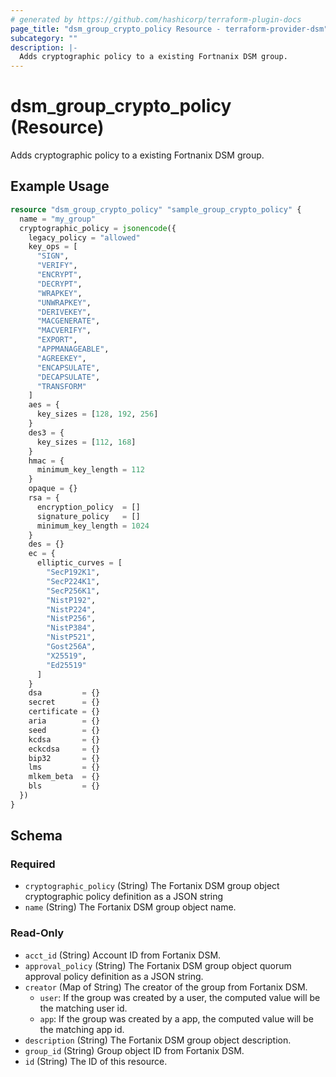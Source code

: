 ```yaml
---
# generated by https://github.com/hashicorp/terraform-plugin-docs
page_title: "dsm_group_crypto_policy Resource - terraform-provider-dsm"
subcategory: ""
description: |-
  Adds cryptographic policy to a existing Fortnanix DSM group.
---
```


# dsm_group_crypto_policy (Resource)

Adds cryptographic policy to a existing Fortnanix DSM group.

## Example Usage

```terraform
resource "dsm_group_crypto_policy" "sample_group_crypto_policy" {
  name = "my_group"
  cryptographic_policy = jsonencode({
    legacy_policy = "allowed"
    key_ops = [
      "SIGN",
      "VERIFY",
      "ENCRYPT",
      "DECRYPT",
      "WRAPKEY",
      "UNWRAPKEY",
      "DERIVEKEY",
      "MACGENERATE",
      "MACVERIFY",
      "EXPORT",
      "APPMANAGEABLE",
      "AGREEKEY",
      "ENCAPSULATE",
      "DECAPSULATE",
      "TRANSFORM"
    ]
    aes = {
      key_sizes = [128, 192, 256]
    }
    des3 = {
      key_sizes = [112, 168]
    }
    hmac = {
      minimum_key_length = 112
    }
    opaque = {}
    rsa = {
      encryption_policy  = []
      signature_policy   = []
      minimum_key_length = 1024
    }
    des = {}
    ec = {
      elliptic_curves = [
        "SecP192K1",
        "SecP224K1",
        "SecP256K1",
        "NistP192",
        "NistP224",
        "NistP256",
        "NistP384",
        "NistP521",
        "Gost256A",
        "X25519",
        "Ed25519"
      ]
    }
    dsa         = {}
    secret      = {}
    certificate = {}
    aria        = {}
    seed        = {}
    kcdsa       = {}
    eckcdsa     = {}
    bip32       = {}
    lms         = {}
    mlkem_beta  = {}
    bls         = {}
  })
}
```

<!-- schema generated by tfplugindocs -->
## Schema

### Required

- `cryptographic_policy` (String) The Fortanix DSM group object cryptographic policy definition as a JSON string
- `name` (String) The Fortanix DSM group object name.

### Read-Only

- `acct_id` (String) Account ID from Fortanix DSM.
- `approval_policy` (String) The Fortanix DSM group object quorum approval policy definition as a JSON string.
- `creator` (Map of String) The creator of the group from Fortanix DSM.
   * `user`: If the group was created by a user, the computed value will be the matching user id.
   * `app`: If the group was created by a app, the computed value will be the matching app id.
- `description` (String) The Fortanix DSM group object description.
- `group_id` (String) Group object ID from Fortanix DSM.
- `id` (String) The ID of this resource.
